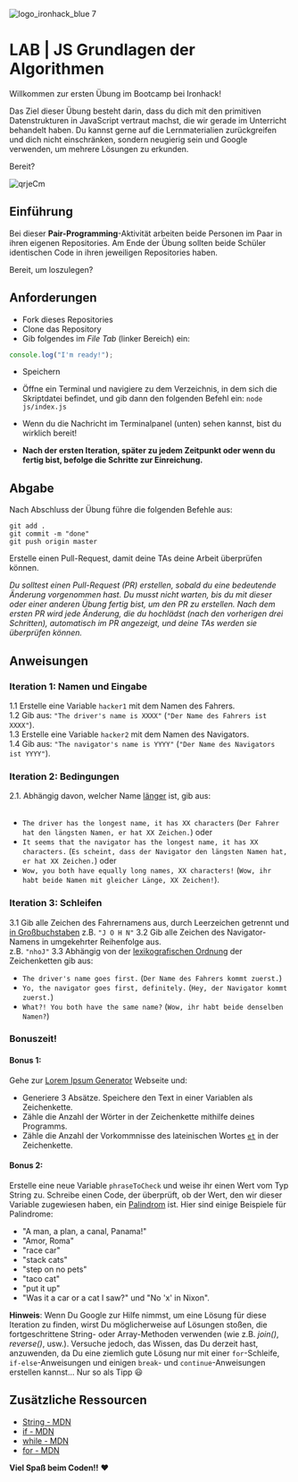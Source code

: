 ![logo_ironhack_blue 7](https://user-images.githubusercontent.com/23629340/40541063-a07a0a8a-601a-11e8-91b5-2f13e4e6b441.png)

# LAB | JS Grundlagen der Algorithmen

Willkommen zur ersten Übung im Bootcamp bei Ironhack!

Das Ziel dieser Übung besteht darin, dass du dich mit den primitiven Datenstrukturen in JavaScript vertraut machst, die wir gerade im Unterricht behandelt haben. Du kannst gerne auf die Lernmaterialien zurückgreifen und dich nicht einschränken, sondern neugierig sein und Google verwenden, um mehrere Lösungen zu erkunden.

Bereit?

![qrjeCm](https://user-images.githubusercontent.com/76580/167263489-bd345c02-6c3b-425e-9a9c-96390dea9ba6.gif)

## Einführung

Bei dieser **Pair-Programming**-Aktivität arbeiten beide Personen im Paar in ihren eigenen Repositories. Am Ende der Übung sollten beide Schüler identischen Code in ihren jeweiligen Repositories haben.

Bereit, um loszulegen?


## Anforderungen

- Fork dieses Repositories
- Clone das Repository
- Gib folgendes im _File Tab_ (linker Bereich) ein:

 ```javascript    
 console.log("I'm ready!");    
 ```  
- Speichern
- Öffne ein Terminal und navigiere zu dem Verzeichnis, in dem sich die Skriptdatei befindet, und gib dann den folgenden Befehl ein: `node js/index.js`
- Wenn du die Nachricht im Terminalpanel (unten) sehen kannst, bist du wirklich bereit!

-   __Nach der ersten Iteration, später zu jedem Zeitpunkt oder wenn du fertig bist, befolge die Schritte zur Einreichung.__

## Abgabe

Nach Abschluss der Übung führe die folgenden Befehle aus:

```shell 
git add .
git commit -m "done"
git push origin master 
```   
Erstelle einen Pull-Request, damit deine TAs deine Arbeit überprüfen können.

_Du solltest einen Pull-Request (PR) erstellen, sobald du eine bedeutende Änderung vorgenommen hast. Du musst nicht warten, bis du mit dieser oder einer anderen Übung fertig bist, um den PR zu erstellen. Nach dem ersten PR wird jede Änderung, die du hochlädst (nach den vorherigen drei Schritten), automatisch im PR angezeigt, und deine TAs werden sie überprüfen können._

<!-- ## Abgabe -->    

<!-- Wenn du fertig bist und überprüft hast, dass alles einwandfrei funktioniert, klicke auf die Schaltfläche **Share** und kopiere den Link aus dem Feld *Share Link*. Sende diesen Link an deine TAs, damit sie deine Arbeit überprüfen können. 
![](https://s3-eu-west-1.amazonaws.com/ih-materials/uploads/upload_b2aa98f91affe5d4c5f12f216b069184.png) -->  

## Anweisungen

### Iteration 1: Namen und Eingabe

1.1 Erstelle eine Variable `hacker1` mit dem Namen des Fahrers.  
1.2 Gib aus: `"The driver's name is XXXX"` (`"Der Name des Fahrers ist XXXX"`).  
1.3 Erstelle eine Variable `hacker2` mit dem Namen des Navigators.  
1.4 Gib aus: `"The navigator's name is YYYY"` (`"Der Name des Navigators ist YYYY"`).

### Iteration 2: Bedingungen

2.1. Abhängig davon, welcher Name [länger](https://developer.mozilla.org/de/docs/Web/JavaScript/Reference/Global_Objects/String/length) ist, gib aus:    
<br>

- `The driver has the longest name, it has XX characters`  (`Der Fahrer hat den längsten Namen, er hat XX Zeichen.`) oder <br>
- `It seems that the navigator has the longest name, it has XX characters.` (`Es scheint, dass der Navigator den längsten Namen hat, er hat XX Zeichen.`) oder <br>
- `Wow, you both have equally long names, XX characters!` (`Wow, ihr habt beide Namen mit gleicher Länge, XX Zeichen!`).


### Iteration 3: Schleifen

3.1 Gib alle Zeichen des Fahrernamens aus, durch Leerzeichen getrennt und [in Großbuchstaben](https://developer.mozilla.org/de/docs/Web/JavaScript/Reference/Global_Objects/String/toUpperCase) z.B. `"J O H N"` 3.2 Gib alle Zeichen des Navigator-Namens in umgekehrter Reihenfolge aus.    
z.B. `"nhoJ"` 3.3 Abhängig von der [lexikografischen Ordnung](https://de.wikipedia.org/wiki/Lexikographische_Ordnung) der Zeichenketten gib aus: <br>
- `The driver's name goes first.` (`Der Name des Fahrers kommt zuerst.`) <br>
- `Yo, the navigator goes first, definitely.` (`Hey, der Navigator kommt zuerst.`) <br>
- `What?! You both have the same name?` (`Wow, ihr habt beide denselben Namen?`)

### Bonuszeit!

#### Bonus 1:

Gehe zur [Lorem Ipsum Generator](http://www.lipsum.com/) Webseite und:

- Generiere 3 Absätze. Speichere den Text in einer Variablen als Zeichenkette.
- Zähle die Anzahl der Wörter in der Zeichenkette mithilfe deines Programms.
- Zähle die Anzahl der Vorkommnisse des lateinischen Wortes [`et`](https://de.wiktionary.org/wiki/et#Latein) in der Zeichenkette.

#### Bonus 2:

Erstelle eine neue Variable `phraseToCheck` und weise ihr einen Wert vom Typ String zu. Schreibe einen Code, der überprüft, ob der Wert, den wir dieser Variable zugewiesen haben, ein [Palindrom](https://de.wikipedia.org/wiki/Palindrom) ist. Hier sind einige Beispiele für Palindrome:

- "A man, a plan, a canal, Panama!"
- "Amor, Roma"
- "race car"
- "stack cats"
- "step on no pets"
- "taco cat"
- "put it up"
- "Was it a car or a cat I saw?" und "No 'x' in Nixon".

**Hinweis**: Wenn Du Google zur Hilfe nimmst, um eine Lösung für diese Iteration zu finden, wirst Du möglicherweise auf Lösungen stoßen, die fortgeschrittene String- oder Array-Methoden verwenden (wie z.B. _join()_, _reverse()_, usw.). Versuche jedoch, das Wissen, das Du derzeit hast, anzuwenden, da Du eine ziemlich gute Lösung nur mit einer `for`-Schleife, `if-else`-Anweisungen und einigen `break`- und `continue`-Anweisungen erstellen kannst... Nur so als Tipp :smiley:

## Zusätzliche Ressourcen

- [String - MDN](https://developer.mozilla.org/en-US/docs/Web/JavaScript/Reference/Global_Objects/String)
- [if - MDN](https://developer.mozilla.org/en-US/docs/Web/JavaScript/Reference/Statements/if...else)
- [while - MDN](https://developer.mozilla.org/en-US/docs/Web/JavaScript/Reference/Statements/while)
- [for - MDN](https://developer.mozilla.org/en-US/docs/Web/JavaScript/Reference/Statements/for)


__Viel Spaß beim Coden!!__ :heart:
